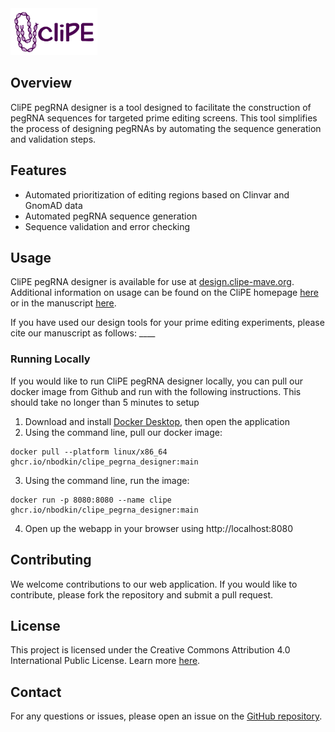 <img src="src/www/clipe_logo.png" alt="CliPE Logo" height="75">

## Overview

CliPE pegRNA designer is a tool designed to facilitate the construction of pegRNA sequences for targeted prime editing screens. This tool simplifies the process of designing pegRNAs by automating the sequence generation and validation steps.

## Features

- Automated prioritization of editing regions based on Clinvar and GnomAD data
- Automated pegRNA sequence generation
- Sequence validation and error checking

## Usage

CliPE pegRNA designer is available for use at [design.clipe-mave.org](https://design.clipe-mave.org). Additional information on usage can be found on the CliPE homepage [here](https://home.clipe-mave.org) or in the manuscript [here]().

If you have used our design tools for your prime editing experiments, please cite our manuscript as follows: ____

### Running Locally
If you would like to run CliPE pegRNA designer locally, you can pull our docker image from Github and run with the following instructions. This should take no longer than 5 minutes to setup

1. Download and install [Docker Desktop](https://www.docker.com/get-started/), then open the application
2. Using the command line, pull our docker image: 
```
docker pull --platform linux/x86_64 ghcr.io/nbodkin/clipe_pegrna_designer:main
```
3. Using the command line, run the image:
```
docker run -p 8080:8080 --name clipe ghcr.io/nbodkin/clipe_pegrna_designer:main
```
4. Open up the webapp in your browser using http://localhost:8080

## Contributing

We welcome contributions to our web application. If you would like to contribute, please fork the repository and submit a pull request.

## License

This project is licensed under the Creative Commons Attribution 4.0 International Public License. Learn more [here](https://creativecommons.org/licenses/by/4.0/).

## Contact

For any questions or issues, please open an issue on the [GitHub repository](https://github.com/nbodkin/clipe_pegrna_designer/issues).
